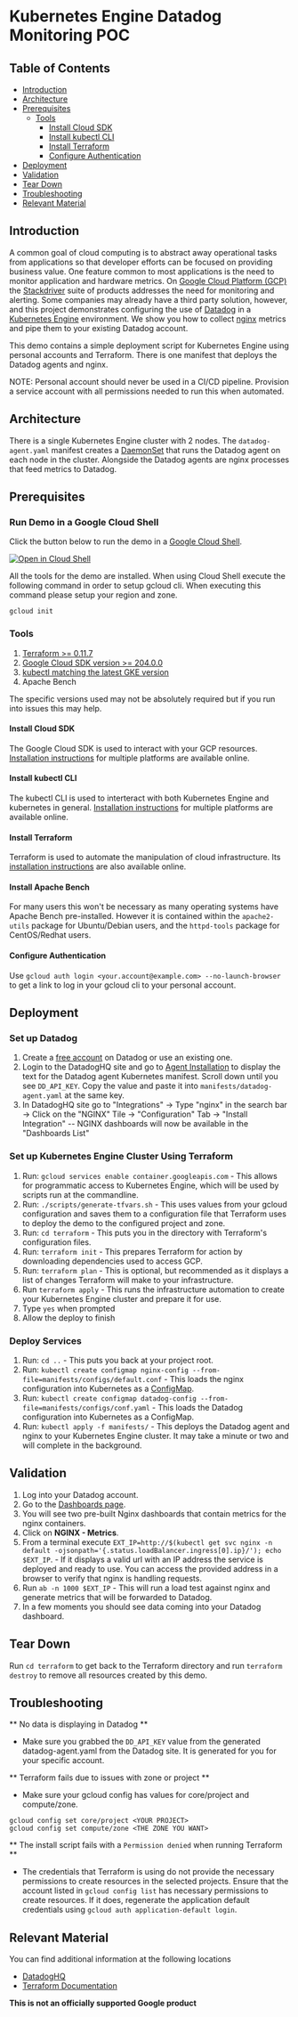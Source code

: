 # Kubernetes Engine Datadog Monitoring POC

## Table of Contents

* [Introduction](#introduction)
* [Architecture](#architecture)
* [Prerequisites](#prerequisites)
  * [Tools](#tools)
    * [Install Cloud SDK](#install-cloud-sdk)
    * [Install kubectl CLI](#install-kubectl-cli)
    * [Install Terraform](#install-terraform)
    * [Configure Authentication](#configure-authentication)
* [Deployment](#deployment)
* [Validation](#validation)
* [Tear Down](#tear-down)
* [Troubleshooting](#troubleshooting)
* [Relevant Material](#relevant-material)


## Introduction
A common goal of cloud computing is to abstract away operational tasks from applications so that
developer efforts can be focused on providing business value. One feature common to most applications is the need to
monitor application and hardware metrics. On
[Google Cloud Platform (GCP)](https://cloud.google.com/) the [Stackdriver](https://cloud.google.com/stackdriver/) suite
of products addresses the need for monitoring and alerting. Some companies may already have a third party solution, however, and this project demonstrates configuring the use of [Datadog](https://www.datadoghq.com/) in a [Kubernetes Engine](https://cloud.google.com/kubernetes-engine/) environment. We show you how to collect [nginx](https://www.nginx.com/) metrics and pipe them to your existing Datadog account.

This demo contains a simple deployment script for Kubernetes Engine using personal accounts and Terraform. There is one manifest
that deploys the Datadog agents and nginx.

NOTE: Personal account should never be used in a CI/CD
pipeline. Provision a service account with all permissions needed to run this when automated.

## Architecture
There is a single Kubernetes Engine cluster with 2 nodes. The `datadog-agent.yaml` manifest creates a [DaemonSet](https://kubernetes.io/docs/concepts/workloads/controllers/daemonset/) that runs the Datadog agent on
each node in the cluster. Alongside the Datadog agents are nginx processes that feed metrics to Datadog.

## Prerequisites

### Run Demo in a Google Cloud Shell

Click the button below to run the demo in a [Google Cloud Shell](https://cloud.google.com/shell/docs/).

[![Open in Cloud Shell](http://gstatic.com/cloudssh/images/open-btn.svg)](https://console.cloud.google.com/cloudshell/open?cloudshell_git_repo=https://github.com/GoogleCloudPlatform/gke-datadog-demo.git&amp;cloudshell_image=gcr.io/graphite-cloud-shell-images/terraform:latest&amp;cloudshell_tutorial=README.md)


All the tools for the demo are installed. When using Cloud Shell execute the following
command in order to setup gcloud cli. When executing this command please setup your region
and zone.

```console
gcloud init
```

### Tools
1. [Terraform >= 0.11.7](https://www.terraform.io/downloads.html)
2. [Google Cloud SDK version >= 204.0.0](https://cloud.google.com/sdk/docs/downloads-versioned-archives)
3. [kubectl matching the latest GKE version](https://kubernetes.io/docs/tasks/tools/install-kubectl/)
4. Apache Bench

The specific versions used may not be absolutely required but if you run into issues this may help.

#### Install Cloud SDK
The Google Cloud SDK is used to interact with your GCP resources.
[Installation instructions](https://cloud.google.com/sdk/downloads) for multiple platforms are available online.

#### Install kubectl CLI

The kubectl CLI is used to interteract with both Kubernetes Engine and kubernetes in general.
[Installation instructions](https://cloud.google.com/kubernetes-engine/docs/quickstart)
for multiple platforms are available online.

#### Install Terraform

Terraform is used to automate the manipulation of cloud infrastructure. Its
[installation instructions](https://www.terraform.io/intro/getting-started/install.html) are also available online.

#### Install Apache Bench

For many users this won't be necessary as many operating systems have Apache
Bench pre-installed. However it is contained within the `apache2-utils` package
for Ubuntu/Debian users, and the `httpd-tools` package for CentOS/Redhat users.

#### Configure Authentication

Use `gcloud auth login <your.account@example.com> --no-launch-browser` to get a link to log in your
gcloud cli to your personal account.

## Deployment

### Set up Datadog
1. Create a [free account](https://www.datadoghq.com/pricing/) on Datadog or use an existing one.
1. Login to the DatadogHQ site and go to [Agent Installation](https://app.datadoghq.com/account/settings#agent/kubernetes) to display the text for the Datadog agent Kubernetes manifest. Scroll down until you see `DD_API_KEY`. Copy the value and paste it into `manifests/datadog-agent.yaml` at the same key.
1. In DatadogHQ site go to "Integrations" -> Type "nginx" in the search bar -> Click on the "NGINX" Tile -> "Configuration" Tab -> "Install Integration" -- NGINX dashboards will now be available in the "Dashboards List"

### Set up Kubernetes Engine Cluster Using Terraform
1. Run: `gcloud services enable container.googleapis.com` - This allows for programmatic access to Kubernetes Engine, which will be used by scripts run at the commandline.
1. Run: `./scripts/generate-tfvars.sh` - This uses values from your gcloud configuration and saves them to a configuration file that Terraform uses to deploy the demo to the configured project and zone.
1. Run: `cd terraform` - This puts you in the directory with Terraform's configuration files.
1. Run: `terraform init` - This prepares Terraform for action by downloading dependencies used to access GCP.
1. Run: `terraform plan` - This is optional, but recommended as it displays a list of changes Terraform will make to your infrastructure.
1. Run `terraform apply` - This runs the infrastructure automation to create your Kubernetes Engine cluster and prepare it for use.
1. Type `yes` when prompted
1. Allow the deploy to finish

### Deploy Services

1. Run: `cd ..` - This puts you back at your project root.
1. Run: `kubectl create configmap nginx-config --from-file=manifests/configs/default.conf` - This loads the nginx configuration into Kubernetes as a [ConfigMap](https://cloud.google.com/kubernetes-engine/docs/concepts/configmap).
1. Run: `kubectl create configmap datadog-config --from-file=manifests/configs/conf.yaml` - This loads the Datadog configuration into Kubernetes as a ConfigMap.
1. Run: `kubectl apply -f manifests/` - This deploys the Datadog agent and nginx to your Kubernetes Engine cluster. It may take a minute or two and will complete in the background.


## Validation

1. Log into your Datadog account.
1. Go to the [Dashboards page](https://app.datadoghq.com/dashboard/lists).
1. You will see two pre-built Nginx dashboards that contain metrics for the nginx containers.
1. Click on **NGINX - Metrics**.
1. From a terminal execute ```EXT_IP=http://$(kubectl get svc nginx -n default -ojsonpath='{.status.loadBalancer.ingress[0].ip}/'); echo $EXT_IP```. - If it displays a valid url with an IP address the service is deployed and ready to use. You can access the provided address in a browser to verify that nginx is handling requests.
1. Run ```ab -n 1000 $EXT_IP``` - This will run a load test against nginx and generate metrics that will be forwarded to Datadog.
1. In a few moments you should see data coming into your Datadog dashboard.


## Tear Down
Run `cd terraform` to get back to the Terraform directory and run `terraform destroy` to remove all resources created by this demo.


## Troubleshooting

** No data is displaying in Datadog **
 * Make sure you grabbed the `DD_API_KEY` value from the generated datadog-agent.yaml from the Datadog site. It is generated for you for your specific account.

** Terraform fails due to issues with zone or project **
 * Make sure your gcloud config has values for core/project and compute/zone.
 ```
 gcloud config set core/project <YOUR PROJECT>
 gcloud config set compute/zone <THE ZONE YOU WANT>
 ```

** The install script fails with a `Permission denied` when running Terraform **
 * The credentials that Terraform is using do not provide the
necessary permissions to create resources in the selected projects. Ensure
that the account listed in `gcloud config list` has necessary permissions to
create resources. If it does, regenerate the application default credentials
using `gcloud auth application-default login`.

## Relevant Material
You can find additional information at the following locations
* [DatadogHQ](https://www.datadoghq.com)
* [Terraform Documentation](https://www.terraform.io/docs/providers/google/index.html)

**This is not an officially supported Google product**

